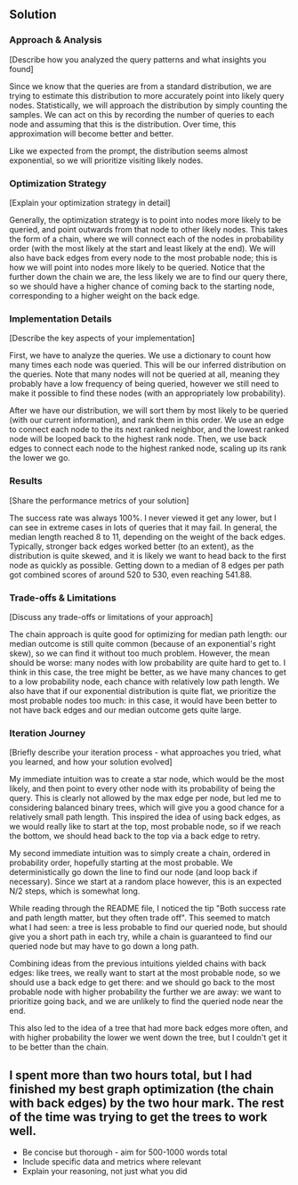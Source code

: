 
## Solution

### Approach & Analysis

[Describe how you analyzed the query patterns and what insights you found]

Since we know that the queries are from a standard distribution, we are trying to estimate this distribution to more accurately point into likely query nodes. Statistically, we will approach the distribution by simply counting the samples. We can act on this by recording the number of queries to each node and assuming that this is the distribution. Over time, this approximation will become better and better.

Like we expected from the prompt, the distribution seems almost exponential, so we will prioritize visiting likely nodes.

### Optimization Strategy

[Explain your optimization strategy in detail]

Generally, the optimization strategy is to point into nodes more likely to be queried, and point outwards from that node to other likely nodes. This takes the form of a chain, where we will connect each of the nodes in probability order (with the most likely at the start and least likely at the end). We will also have back edges from every node to the most probable node; this is how we will point into nodes more likely to be queried. Notice that the further down the chain we are, the less likely we are to find our query there, so we should have a higher chance of coming back to the starting node, corresponding to a higher weight on the back edge.

### Implementation Details

[Describe the key aspects of your implementation]

First, we have to analyze the queries. We use a dictionary to count how many times each node was queried. This will be our inferred distribution on the queries. Note that many nodes will not be queried at all, meaning they probably have a low frequency of being queried, however we still need to make it possible to find these nodes (with an appropriately low probability).

After we have our distribution, we will sort them by most likely to be queried (with our current information), and rank them in this order. We use an edge to connect each node to the its next ranked neighbor, and the lowest ranked node will be looped back to the highest rank node. Then, we use back edges to connect each node to the highest ranked node, scaling up its rank the lower we go.

### Results

[Share the performance metrics of your solution]

The success rate was always 100%. I never viewed it get any lower, but I can see in extreme cases in lots of queries that it may fail. In general, the median length reached 8 to 11, depending on the weight of the back edges. Typically, stronger back edges worked better (to an extent), as the distribution is quite skewed, and it is likely we want to head back to the first node as quickly as possible. Getting down to a median of 8 edges per path got combined scores of around 520 to 530, even reaching 541.88.

### Trade-offs & Limitations

[Discuss any trade-offs or limitations of your approach]

The chain approach is quite good for optimizing for median path length: our median outcome is still quite common (because of an exponential's right skew), so we can find it without too much problem. However, the mean should be worse: many nodes with low probability are quite hard to get to. I think in this case, the tree might be better, as we have many chances to get to a low probability node, each chance with relatively low path length. We also have that if our exponential distribution is quite flat, we prioritize the most probable nodes too much: in this case, it would have been better to not have back edges and our median outcome gets quite large.

### Iteration Journey

[Briefly describe your iteration process - what approaches you tried, what you learned, and how your solution evolved]

My immediate intuition was to create a star node, which would be the most likely, and then point to every other node with its probability of being the query.
This is clearly not allowed by the max edge per node, but led me to considering balanced binary trees, which will give you a good chance for a relatively small path length.
This inspired the idea of using back edges, as we would really like to start at the top, most probable node, so if we reach the bottom, we should head back to the top via a back edge to retry.

My second immediate intuition was to simply create a chain, ordered in probability order, hopefully starting at the most probable. We deterministically go down the line to find our node (and loop back if necessary).
Since we start at a random place however, this is an expected N/2 steps, which is somewhat long.

While reading through the README file, I noticed the tip "Both success rate and path length matter, but they often trade off". This seemed to match what I had seen: a tree is less probable to find our queried node, but should give you a short path in each try, while a chain is guaranteed to find our queried node but may have to go down a long path.

Combining ideas from the previous intuitions yielded chains with back edges: like trees, we really want to start at the most probable node, so we should use a back edge to get there: and we should go back to the most probable node with higher probability the further we are away: we want to prioritize going back, and we are unlikely to find the queried node near the end.

This also led to the idea of a tree that had more back edges more often, and with higher probability the lower we went down the tree, but I couldn't get it to be better than the chain.

I spent more than two hours total, but I had finished my best graph optimization (the chain with back edges) by the two hour mark. The rest of the time was trying to get the trees to work well.
---

* Be concise but thorough - aim for 500-1000 words total
* Include specific data and metrics where relevant
* Explain your reasoning, not just what you did
